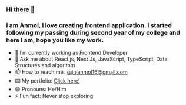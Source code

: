 ### Hi there 👋
### I am Anmol, I love creating frontend application. I started following my passing during second year of my college and here I am, hope you like my work.


- 🔭 I’m currently working as Frontend Developer
- 💬 Ask me about React js, Next Js, JavaScript, TypeScript, Data Structures and algorithm
- 📫 How to reach me: sainianmol16@gmail.com
- ⌨️ My portfolio: [Click here!](https://anmoldeepsingh.netlify.app/)
- 😄 Pronouns: He/Him
- ⚡ Fun fact: Never stop exploring
<!-- - 👯 I’m looking to collaborate on 
- 🤔 I’m looking for help with Angular -->

